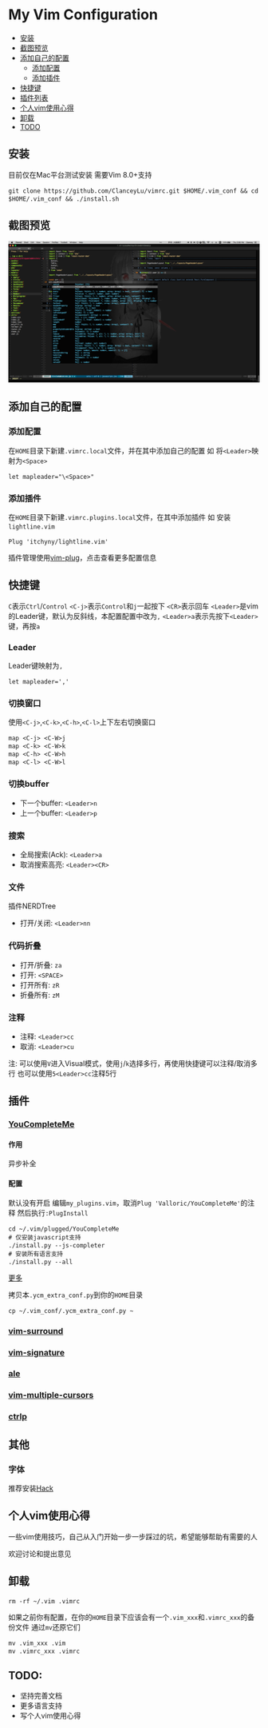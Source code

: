 # My Vim Configuration

- [安装](#安装)
- [截图预览](#截图预览)
- [添加自己的配置](#添加自己的配置)
    - [添加配置](#添加配置)
    - [添加插件](#添加插件)
- [快捷键](#快捷键)
- [插件列表](#插件列表)
- [个人vim使用心得](#个人vim使用心得)
- [卸载](#卸载)
- [TODO](#todo)

## 安装

目前仅在Mac平台测试安装
需要Vim 8.0+支持 
```
git clone https://github.com/ClanceyLu/vimrc.git $HOME/.vim_conf && cd $HOME/.vim_conf && ./install.sh
```

## 截图预览

![截图](img/screenshort.png?raw=true)

## 添加自己的配置

### 添加配置

在`HOME`目录下新建`.vimrc.local`文件，并在其中添加自己的配置
如 将`<Leader>`映射为`<Space>`
```
let mapleader="\<Space>"
```

### 添加插件

在`HOME`目录下新建`.vimrc.plugins.local`文件，在其中添加插件
如 安装`lightline.vim`
```
Plug 'itchyny/lightline.vim'
```
插件管理使用[vim-plug](https://github.com/junegunn/vim-plug)，点击查看更多配置信息

## 快捷键

`C`表示`Ctrl`/`Control`
`<C-j>`表示`Control`和`j`一起按下
`<CR>`表示回车
`<Leader>`是vim的Leader键，默认为反斜线，本配置配置中改为`,`
`<Leader>a`表示先按下`<Leader>`键，再按`a`

### Leader

Leader键映射为`,`
```
let mapleader=','
```

### 切换窗口

使用`<C-j>`,`<C-k>`,`<C-h>`,`<C-l>`上下左右切换窗口
```
map <C-j> <C-W>j
map <C-k> <C-W>k
map <C-h> <C-W>h
map <C-l> <C-W>l
```

### 切换buffer

- 下一个buffer: `<Leader>n`
- 上一个buffer: `<Leader>p`

### 搜索

- 全局搜索(Ack): `<Leader>a`
- 取消搜索高亮: `<Leader><CR>`

### 文件

插件NERDTree
- 打开/关闭: `<Leader>nn`

### 代码折叠

- 打开/折叠: `za`
- 打开: `<SPACE>`
- 打开所有: `zR`
- 折叠所有: `zM`

### 注释

- 注释: `<Leader>cc`
- 取消: `<Leader>cu`

注: 可以使用`V`进入Visual模式，使用`j`/`k`选择多行，再使用快捷键可以注释/取消多行
也可以使用`5<Leader>cc`注释5行

## 插件

### [YouCompleteMe](https://github.com/Valloric/YouCompleteMe)

#### 作用
异步补全

#### 配置

默认没有开启
编辑`my_plugins.vim`，取消`Plug 'Valloric/YouCompleteMe'`的注释
然后执行`:PlugInstall`

```
cd ~/.vim/plugged/YouCompleteMe
# 仅安装javascript支持
./install.py --js-completer
# 安装所有语言支持
./install.py --all
```
[更多](https://github.com/Valloric/YouCompleteMe#mac-os-x)

拷贝本`.ycm_extra_conf.py`到你的`HOME`目录
```
cp ~/.vim_conf/.ycm_extra_conf.py ~
```

### [vim-surround](https://github.com/tpope/vim-surround)

### [vim-signature](https://github.com/kshenoy/vim-signature)

### [ale](https://github.com/w0rp/ale)

### [vim-multiple-cursors](https://github.com/terryma/vim-multiple-cursors)

### [ctrlp](https://github.com/kien/ctrlp.vim)

## 其他

### 字体

推荐安装[Hack](https://github.com/source-foundry/Hack)

## 个人vim使用心得

一些vim使用技巧，自己从入门开始一步一步踩过的坑，希望能够帮助有需要的人

欢迎讨论和提出意见

## 卸载
```
rm -rf ~/.vim .vimrc
```
如果之前你有配置，在你的`HOME`目录下应该会有一个`.vim_xxx`和`.vimrc_xxx`的备份文件
通过`mv`还原它们
```
mv .vim_xxx .vim
mv .vimrc_xxx .vimrc
```

## TODO:

- 坚持完善文档
- 更多语言支持
- 写个人vim使用心得
